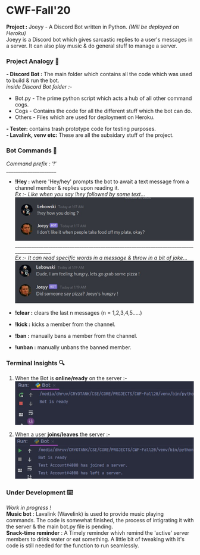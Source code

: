 # CWF-Fall'20
**Project :** Joeyy - A Discord Bot written in Python. *(Will be deployed on Heroku)*<br>
Joeyy is a Discord bot which gives sarcastic replies to a user's messages in a server. It can also play music & do general stuff to manage a server.

### Project Analogy 📝 
**- Discord Bot :** The main folder which contains all the code which was used to build & run the bot.<br>
*inside Discord Bot folder :-*<br>
- Bot.py - The prime python script which acts a hub of all other command cogs.<br>
- Cogs - Contains the code for all the different stuff which the bot can do.<br>
- Others - Files which are used for deployment on Heroku.<br>

**- Tester:** contains trash prototype code for testing purposes.<br>
**- Lavalink, venv etc:** These are all the subsidary stuff of the project.

### Bot Commands 🤖 
*Command prefix : '!'*
<br>_____________________
<br>
- **!Hey :** where 'Hey/hey' prompts the bot to await a text message from a channel member & replies upon reading it.<br>
*Ex :- Like when you say !hey followed by some text...*
 ![alt text](https://github.com/Dhruv-VINT/CWF-Fall20/blob/main/Images/rt.jpg?raw=true)<br>
 __________________________________________________________________________________________<br>
*Ex :- It can read specific words in a message & throw in a bit of joke...*
  ![alt text](https://github.com/Dhruv-VINT/CWF-Fall20/blob/main/Images/op.jpg?raw=true)

- **!clear :** clears the last n messages (n = 1,2,3,4,5.....)
- **!kick :** kicks a member from the channel.
- **!ban :** manually bans a member from the channel.
- **!unban :** manually unbans the banned member.

### Terminal Insights 🔍
1. When the Bot is **online/ready** on the server :-<br>
  ![alt text](https://github.com/Dhruv-VINT/CWF-Fall20/blob/main/Images/ty.jpg?raw=true)<br>
  
2. When a user **joins/leaves** the server :-<br>
  ![alt text](https://github.com/Dhruv-VINT/CWF-Fall20/blob/main/Images/er.jpg?raw=true)<br>


### Under Development ⌨️ 
*Work in progress !* <br>
**Music bot** : Lavalink (Wavelink) is used to provide music playing commands. The code is somewhat finished, the process of intigrating it with the server & the main bot.py file is pending. <br>
**Snack-time reminder** : A Timely reminder whivh remind the 'active' server members to drink water or eat something. A little bit of tweaking with it's code is still needed for the function to run seamlessly.
